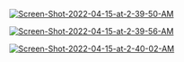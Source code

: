 <a href="https://ibb.co/VHwKt8Q"><img src="https://i.ibb.co/cbYm1dC/Screen-Shot-2022-04-15-at-2-39-50-AM.png" alt="Screen-Shot-2022-04-15-at-2-39-50-AM" border="0"></a>

<a href="https://ibb.co/t3TLjM7"><img src="https://i.ibb.co/52gKpWN/Screen-Shot-2022-04-15-at-2-39-56-AM.png" alt="Screen-Shot-2022-04-15-at-2-39-56-AM" border="0"></a>

<a href="https://ibb.co/YhCzKgX"><img src="https://i.ibb.co/HqSWMZC/Screen-Shot-2022-04-15-at-2-40-02-AM.png" alt="Screen-Shot-2022-04-15-at-2-40-02-AM" border="0"></a>